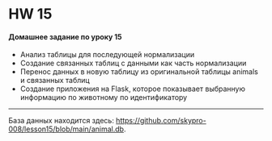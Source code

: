 # HW 15


#### Домашнее задание по уроку 15

* Анализ таблицы для последующей нормализации
* Создание связанных таблиц с данными как часть нормализации
* Перенос данных в новую таблицу из оригинальной таблицы animals и связанных таблиц
* Создание приложения на Flask, которое показывает выбранную информацию по животному по идентификатору

***
База данных находится здесь: https://github.com/skypro-008/lesson15/blob/main/animal.db.
